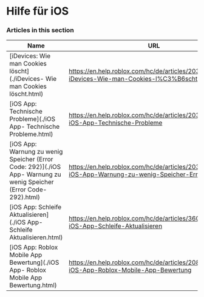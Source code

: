 # Hilfe für iOS  
### Articles in this section
Name|URL
-|-
[iDevices: Wie man Cookies löscht](./iDevices- Wie man Cookies löscht.html) |https://en.help.roblox.com/hc/de/articles/203313530-iDevices-Wie-man-Cookies-l%C3%B6scht
[iOS App: Technische Probleme](./iOS App- Technische Probleme.html) |https://en.help.roblox.com/hc/de/articles/203313470-iOS-App-Technische-Probleme
[iOS App: Warnung zu wenig Speicher (Error Code: 292)](./iOS App- Warnung zu wenig Speicher (Error Code- 292).html) |https://en.help.roblox.com/hc/de/articles/203313540-iOS-App-Warnung-zu-wenig-Speicher-Error-Code-292
[iOS App: Schleife Aktualisieren](./iOS App- Schleife Aktualisieren.html) |https://en.help.roblox.com/hc/de/articles/360000361586-iOS-App-Schleife-Aktualisieren
[iOS App: Roblox Mobile App Bewertung](./iOS App- Roblox Mobile App Bewertung.html) |https://en.help.roblox.com/hc/de/articles/208478126-iOS-App-Roblox-Mobile-App-Bewertung